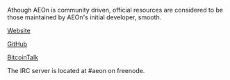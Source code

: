 Athough AEOn is community driven, official resources are considered to be those maintained by AEOn's initial developer, smooth.

[Website](www.aeon.cash)

[GitHub](https://github.com/aeonix/aeon)

[BitcoinTalk](https://bitcointalk.org/index.php?topic=641696.0)

The IRC server is located at #aeon on freenode.
